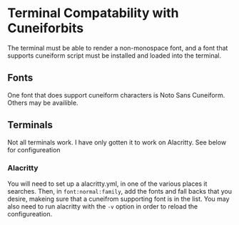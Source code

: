 # Terminal Compatability with Cuneiforbits

The terminal must be able to render a non-monospace font, and a font that supports cuneiform script must be installed and loaded into the terminal.

## Fonts

One font that does support cuneiform characters is Noto Sans Cuneiform. Others may be availible. 

## Terminals

Not all terminals work. I have only gotten it to work on Alacritty. See below for configureation

### Alacritty

You will need to set up a alacritty.yml, in one of the various places it searches. Then, in `font:normal:family`, add the fonts and fall backs that you desire, makeing sure that a cuneifrom 
supporting font is in the list. You may also need to run alacritty with the `-v` option in order to reload the configureation. 


